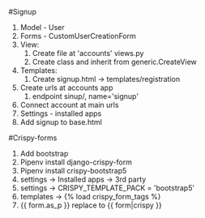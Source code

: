 #Signup
1. Model - User
2. Forms - CustomUserCreationForm
3. View:
   1. Create file at 'accounts' views.py
   2. Create class and inherit from generic.CreateView
4. Templates:
   1. Create signup.html -> templates/registration
5. Create urls at accounts app
   1. endpoint sinup/, name='signup'
6. Connect account at main urls
7. Settings - installed apps
8. Add signup to base.html

#Crispy-forms
1. Add bootstrap
2. Pipenv install django-crispy-form
3. Pipenv install crispy-bootstrap5
4. settings -> Installed apps -> 3rd party
5. settings -> CRISPY_TEMPLATE_PACK = 'bootstrap5'
6. templates -> {% load crispy_form_tags %}
7. {{ form.as_p }} replace to {{ form|crispy }}